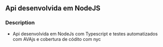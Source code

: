 ## Api desenvolvida em NodeJS

### Description

- Api desenvolvida em NodeJs com Typescript e testes automatizados com AVAjs e
  cobertura de códito com nyc
